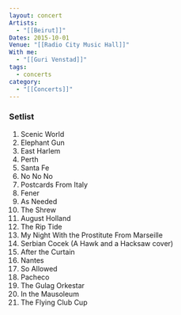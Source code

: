 ```yaml
---
layout: concert
Artists:
  - "[[Beirut]]"
Dates: 2015-10-01
Venue: "[[Radio City Music Hall]]"
With me:
  - "[[Guri Venstad]]"
tags:
  - concerts
category:
  - "[[Concerts]]"
---
```


### Setlist
1. Scenic World
2. Elephant Gun
3. East Harlem
4. Perth
5. Santa Fe
6. No No No
7. Postcards From Italy
8. Fener
9. As Needed
10. The Shrew
11. August Holland
12. The Rip Tide
13. My Night With the Prostitute From Marseille
14. Serbian Cocek (A Hawk and a Hacksaw cover)
15. After the Curtain
16. Nantes
17. So Allowed
18. Pacheco
19. The Gulag Orkestar
20. In the Mausoleum
21. The Flying Club Cup

